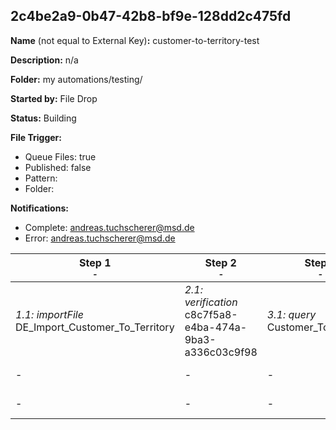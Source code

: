 ## 2c4be2a9-0b47-42b8-bf9e-128dd2c475fd

**Name** (not equal to External Key)**:** customer-to-territory-test

**Description:** n/a

**Folder:** my automations/testing/

**Started by:** File Drop

**Status:** Building

**File Trigger:**

* Queue Files: true
* Published: false
* Pattern: 
* Folder:  

**Notifications:**

* Complete: andreas.tuchscherer@msd.de
* Error: andreas.tuchscherer@msd.de

| Step 1<br>_<small>-</small>_ | Step 2<br>_<small>-</small>_ | Step 3<br>_<small>-</small>_ | Step 4<br>_<small>-</small>_ | Step 5<br>_<small>-</small>_ | Step 6<br>_<small>-</small>_ | Step 7<br>_<small>-</small>_ | Step 8<br>_<small>-</small>_ |
| --- | --- | --- | --- | --- | --- | --- | --- |
| _1.1: importFile_<br>DE_Import_Customer_To_Territory | _2.1: verification_<br>c8c7f5a8-e4ba-474a-9ba3-a336c03c9f98 | _3.1: query_<br>Customer_To_Territory | _4.1: query_<br>Customer_To_Territory_My_Target | _5.1: query_<br>Customer_To_Territory_AD_Betreuung | _6.1: query_<br>01_Cust_To_Terri_AD_Betreuung_combined | _7.1: query_<br>02_Cust_To_Terri_AD_Betreuung_combined_per_cust | _8.1: query_<br>02b_Cust_To_Terri_AD_Betreuung_combined_per_cust |
| - | - | - | - | - | _6.2: query_<br>01_Cust_To_Terri_My_Target_combined | _7.2: query_<br>02_Cust_To_Terri_My_Target_combined_per_cust | _8.2: query_<br>02b_Cust_To_Terri_My_Target_combined_per_cust |
| - | - | - | - | - | _6.3: query_<br>1To1_Customer_To_Territory_My_Target | - | - |
